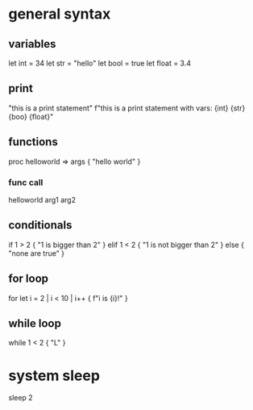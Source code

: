 # general syntax

## variables
let int = 34
let str = "hello"
let bool = true
let float = 3.4

## print
"this is a print statement"
f"this is a print statement with vars: {int} {str} {boo} {float}"

## functions
proc helloworld => args {
    "hello world"
}

### func call
helloworld arg1 arg2

## conditionals
if 1 > 2 {
    "1 is bigger than 2"
} elif 1 < 2 {
    "1 is not bigger than 2"
} else {
    "none are true"
}

## for loop
for let i = 2 | i < 10 | i++ {
    f"i is {i}!"
}

## while loop
while 1 < 2 {
    "L"
}

# system sleep
sleep 2